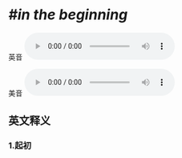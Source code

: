# ***\#in the beginning*** 
英音
<audio src="./media/in the beginning1_AAC.aac" controls="controls"></audio>

美音
<audio src="./media/in the beginning2_AAC.aac" controls="controls"></audio>



  

英文释义
---
### 1.**起初**  


